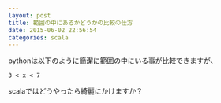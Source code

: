 ```yaml
---
layout: post
title: 範囲の中にあるかどうかの比較の仕方
date: 2015-06-02 22:56:54
categories: scala
---
```

<!-- {% raw %} -->
<p>pythonは以下のように簡潔に範囲の中にいる事が比較できますが、</p>

<pre><code>3 &lt; x &lt; 7
</code></pre>

<p>scalaではどうやったら綺麗にかけますか？</p>
<!-- {% endraw %} -->
